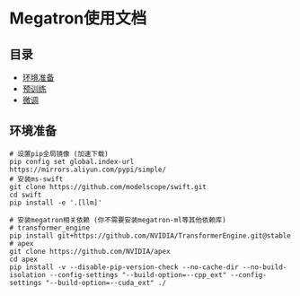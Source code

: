 # Megatron使用文档

## 目录
- [环境准备](#环境准备)
- [预训练](#预训练)
- [微调](#微调)


## 环境准备

```shell
# 设置pip全局镜像 (加速下载)
pip config set global.index-url https://mirrors.aliyun.com/pypi/simple/
# 安装ms-swift
git clone https://github.com/modelscope/swift.git
cd swift
pip install -e '.[llm]'

# 安装megatron相关依赖 (你不需要安装megatron-ml等其他依赖库)
# transformer_engine
pip install git+https://github.com/NVIDIA/TransformerEngine.git@stable
# apex
git clone https://github.com/NVIDIA/apex
cd apex
pip install -v --disable-pip-version-check --no-cache-dir --no-build-isolation --config-settings "--build-option=--cpp_ext" --config-settings "--build-option=--cuda_ext" ./
```


## 




